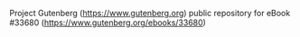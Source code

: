 Project Gutenberg (https://www.gutenberg.org) public repository for eBook #33680 (https://www.gutenberg.org/ebooks/33680)
